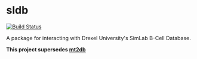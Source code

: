 sldb
====

[![Build Status](https://travis-ci.org/arosenfeld/sldb.svg?branch=master)](https://travis-ci.org/arosenfeld/sldb)

A package for interacting with Drexel University's SimLab B-Cell Database.

**This project supersedes [mt2db](https://github.com/arosenfeld/mt2db)**
